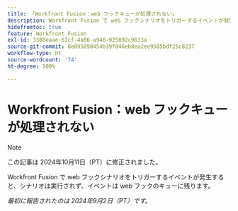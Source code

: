 ```yaml
---
title: 「Workfront Fusion：web フックキューが処理されない」
description: Workfront Fusion で web フックシナリオをトリガーするイベントが発生すると、シナリオは実行されず、イベントは web フックのキューに残ります。
hidefromtoc: true
feature: Workfront Fusion
exl-id: 3388eaae-61cf-4a86-a946-925892c9633a
source-git-commit: 8e095890454b39f046eb8ea2ee9505bdf25c8237
workflow-type: ht
source-wordcount: '74'
ht-degree: 100%

---
```


# Workfront Fusion：web フックキューが処理されない

>[!NOTE]
>
>この記事は 2024年10月11日（PT）に修正されました。

Workfront Fusion で web フックシナリオをトリガーするイベントが発生すると、シナリオは実行されず、イベントは web フックのキューに残ります。

_最初に報告されたのは 2024年9月2日（PT）です。_

